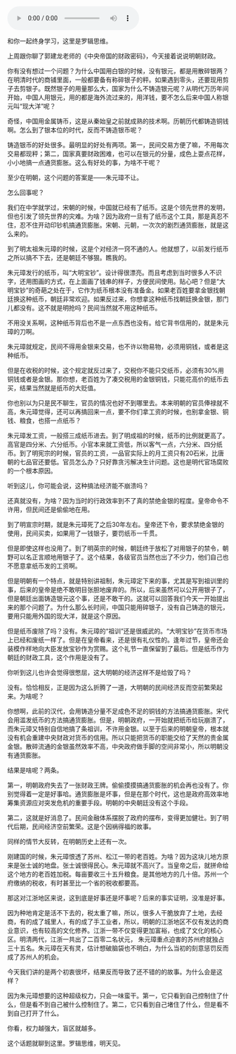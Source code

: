 <audio src="http://igetoss.cdn.igetget.com/mp3/201809/24/201809242027054522927630.mp3" controls="controls">您的浏览器不支持 audio 标签。</audio><p>和你一起终身学习，这里是罗辑思维。<br></p><p>上周跟你聊了郭建龙老师的《中央帝国的财政密码》，今天接着说说明朝财政。</p><p>你有没有想过一个问题？为什么中国用白银的时候，没有银元，都是用散碎银两？在明清时代的商铺里面，一般都要备有称碎银子的秤。如果遇到零头，还要现用剪子去剪银子。既然银子的用量那么大，国家为什么不铸造银元呢？从明代万历年间开始，中国人用银元，用的都是海外流过来的，用洋钱，要不怎么后来中国人称银元叫“现大洋”呢？</p><p>奇怪，中国用金属铸币，这是从秦始皇之前就成熟的技术啊。历朝历代都铸造铜钱啊。怎么到了银本位的时代，反而不铸造银币呢？</p><p>铸造银币的好处很多。最明显的好处有两项。第一，民间交易方便了嘛，不用每次交易都现秤；第二，国家真要财政困难，也可以在银元的分量，成色上耍点花样，小小地搞一点通货膨胀。这么有好处的事，为啥不干呢？</p><p>至少在明朝，这个问题的答案是——朱元璋不让。</p><p>怎么回事呢？</p><p>我们在中学就学过，宋朝的时候，中国就已经有了纸币。这是个领先世界的发明，但也引发了领先世界的灾难。为啥？因为政府一旦有了纸币这个工具，那是真忍不住，忍不住开动印钞机搞通货膨胀。宋朝、元朝，一次次的剧烈通货膨胀，就是这么来的。</p><p>到了明太祖朱元璋的时候，这是个对经济一窍不通的人。他就想了，以前发行纸币之所以搞不下去，还是朝廷不够狠。瞧我的。</p><p>朱元璋发行的纸币，叫“大明宝钞”。设计得很漂亮。而且考虑到当时很多人不识字，还用图画的方式，在上面画了钱串的样子，方便民间使用。贴心吧？但是“大明宝钞”的奇葩之处在于，它作为纸币根本没有准备金。如果老百姓要拿金银找朝廷换这种纸币，朝廷非常欢迎。如果反过来，你想拿这种纸币找朝廷换金银，那门儿都没有。这不就是明抢吗？民间当然就不用这种纸币。</p><p>不用没关系啊，这种纸币背后也不是一点东西也没有。给它背书信用的，就是朱元璋的刀啊。</p><p>朱元璋就规定，民间不得用金银来交易，也不许以物易物，必须用铜钱，或者是这种纸币。</p><p>但是在收税的时候，这个规定就反过来了，交税你不能只交纸币，必须有30%用铜钱或者是金银。那你想，老百姓为了凑交税用的金银铜钱，只能花高价的纸币去买，结果当然就是纸币的大贬值。</p><p>你也别以为只是民不聊生，官员的情况也好不到哪里去。本来明朝的官员俸禄就不高，朱元璋觉得，还可以再搞回来一点，要不你们拿工资的时候，也别拿金银、铜钱、粮食，也搭一点纸币？</p><p>朱元璋发工资，一般搭三成纸币进去。到了明成祖的时候，纸币的比例就更高了。高官是四分米、六分纸币。小官本来就工资低，所以客气一点，六分米、四分纸币。到了明宪宗的时候，官员的工资，一品官实际上的月工资只有20石米，比唐朝的七品官还要低。官员怎么办？只好靠贪污解决生计问题。这也是明代官场腐败的一个根本原因。</p><p>听到这儿，你可能会说，这种搞法经济能不崩溃吗？</p><p>还真就没有，为啥？因为当时的行政效率到不了真的禁绝金银的程度。皇帝命令不许用，但民间还是偷偷地在用。</p><p>到了明宣宗时期，就是朱元璋死了之后30年左右。皇帝还下令，要求禁绝金银的使用，民间买卖，如果用了一钱银子，要罚纸币一千贯。</p><p>但是即使这样也没用了。到了明英宗的时候，朝廷终于放松了对用银子的禁令，朝野可以名正言顺地用银子了。这个结果，各级官员当然也出了不少力，他们自己也不愿意拿纸币发的工资啊。</p><p>但是明朝有一个特点，就是特别讲祖制，朱元璋定下来的事，尤其是写到祖训里的事，后来的皇帝是绝不敢明目张胆地废弃的。所以，后来虽然可以公开用银子了，但是朝廷出面铸造银元这个事，还是不敢干的。这就可以回答我们今天一开始提出来的那个问题了。为什么那么长时间，中国只能用碎银子，没有自己铸造的银元，要用只能用外国的现大洋，就是这个原因。</p><p>但是纸币废除了吗？没有。朱元璋的“祖训”还是很威武的。“大明宝钞”在货币市场上已经和废纸一样了。但是在皇帝看来，还是很有礼仪性的。逢年过节，皇帝还会装模作样地向大臣发放宝钞作为赏赐。这个礼节一直保留到了最后。但是纸币作为朝廷的财政工具，这个作用是没有了。</p><p>你听到这儿也许会觉得很憋屈，这大明朝的经济这样不是给毁了吗？</p><p>没有。恰恰相反，正是因为这么折腾了一道，大明朝的民间经济反而空前繁荣起来。为啥呢？</p><p>你想啊，此前的汉代，会用铸造分量不足成色不足的铜钱的方法搞通货膨胀。宋代会用滥发纸币的方法搞通货膨胀。但是，明朝政府，一开始就把纸币给玩崩溃了，而朱元璋又特别自信地搞了条祖训，不许用金银。以至于后来的明朝皇帝，根本就没有机会重建中央财政对货币的信用。所以只能把货币的职能交给了天然的贵金属金银。散碎流通的金银虽然效率不高，中央政府做手脚的空间非常小，所以明朝没有通货膨胀。</p><p>结果是啥呢？两条。</p><p>第一，明朝政府失去了一张财政王牌。偷偷摸摸搞通货膨胀的机会再也没有了。你别觉得着一定是好事哈。通货膨胀是坏事，但是在那个时代，这也是政府高效率地筹集资源应对突发危机的重要手段。明朝的中央朝廷没有这个手段。</p><p>第二，这就是好消息了。民间金融体系摆脱了政府的摆布，变得更加健壮。到了明代后期，民间经济空前繁荣。这是个因祸得福的故事。</p><p>同样的情节大反转，在明朝历史上还有一次。</p><p>刚建国的时候，朱元璋恨透了苏州、松江一带的老百姓。为啥？因为这块儿地方原来是张士诚的地盘。张士诚很得民心。朱元璋就不高兴了。当皇帝之后，就拼命给这个地方的老百姓加税。每亩要收三十五升粮食。是其他地方的几十倍。苏州一个府缴纳的税收，有时甚至比一个省的税收都要高。</p><p>那这对江浙地区来说，这到底是好事还是坏事呢？后来的事实证明，没准是好事。</p><p>因为种地肯定是活不下去的，税太重了嘛，所以，很多人干脆放弃了土地，去经商，有的成了城里人，有的成了手工业者，所以，明朝的江浙地区不仅有发达的商业意识，也有较高的文化修养。江浙一带不仅变得更加富裕，也成了文化的核心区。明清两代，江浙一共出了二百零二名状元， 朱元璋重点迫害的苏州府就独占三十五名。朱元璋在天有灵，估计想破脑袋也不明白，为什么当初的刻意惩罚反而成了苏州人的机会。</p><p>今天我们讲的是两个初衷很坏，结果反而导致了还不错的的故事。为什么会是这样？</p><p>因为朱元璋想要的这种超级权力，只会一味蛮干。第一，它只看到自己控制住了什么，但是看不到自己被什么控制住了。第二，它只看到自己堵住了什么，但是看不到自己打开了什么。</p><p>你看，权力越强大，盲区就越多。</p><p> </p><p>这个话题就聊到这里。罗辑思维，明天见。</p>